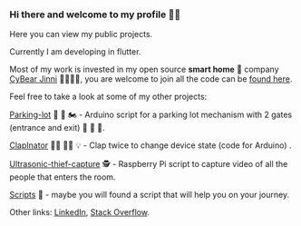 ### Hi there and welcome to my profile 🧙‍♂️

Here you can view my public projects.

Currently I am developing in flutter.

Most of my work is invested in my open source **smart home** 🏡 company [CyBear Jinni](cybearjinni.com) 🦾🐻🧞‍♂️, you are welcome to join all the code can be [found here](https://github.com/CyBear-Jinni).


Feel free to take a look at some of my other projects:

[Parking-lot](https://github.com/guyluz11/parking-lot)  🚧 🚗 🏍️ - Arduino script for a parking lot mechanism with 2 gates (entrance and exit) 🚧 🚜 🚕.

[ClapInator](https://github.com/guyluz11/ClapInator)  👏🏾 👏🏾 💡 - Clap twice to change device state (code for Arduino) .

[Ultrasonic-thief-capture](https://github.com/guyluz11/ultrasonic-thief-capture) 🕵️ - Raspberry Pi script to capture video of all the people that enters the room.

[Scripts](https://github.com/guyluz11/Scripts)  🐲 - maybe you will found a script that will help you on your journey.


Other links: [LinkedIn](https://www.linkedin.com/in/guy-luz-7319487a/), [Stack Overflow](https://stackoverflow.com/users/10242854/guy).
